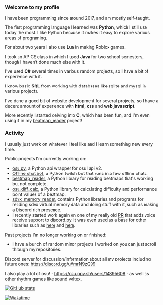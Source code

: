 ### Welcome to my profile

I have been programming since around 2017, and am mostly self-taught.

The first programming language I learned was **Python**, which I still use today the most. I like Python because it makes it easy to explore various areas of programing.

For about two years I also use **Lua** in making Roblox games.

I took an AP CS class in which I used **Java** for two school semesters, though I haven't done much else with it.

I've used **C#** several times in various random projects, so I have a bit of experience with it.

I know basic **SQL** from working with databases like sqlite and mysql in various projects.

I've done a good bit of website development for several projects, so I have a decent amount of experience with **html**, **css** and **web javascript**. 

More recently I started delving into **C**, which has been fun, and I'm even using it in my [beatmap_reader](https://github.com/Sheepposu/beatmap_reader) project!

### Activity

I usually just work on whatever I feel like and I learn something new every time.

Public projects I'm currently working on:
 - [osu.py](https://github.com/Sheepposu/osu.py), a Python api wrapper for osu! api v2.
 - [Offline chat bot](https://github.com/Sheepposu/offlinechatbot), a Python twitch bot that runs in a few offline chats.
 - [beatmap_reader](https://github.com/Sheepposu/beatmap_reader), a Python library for reading beatmaps that's working but not complete.
 - [osu_diff_calc](https://github.com/Sheepposu/osu_diff_calc), a Python library for calculating difficulty and performance point values of a beatmap.
 - [sdvx_memory_reader](https://github.com/Sheepposu/sdvx_memory_reader), contains Python libraries and programs for reading sdvx virtual memory data and doing stuff with it, such as making a Discord rich presence.
 - I recently started work again on one of my really old [PR](https://github.com/Rapptz/discord.py/pull/6507) that adds voice receive support to discord.py. It was even used as a base for other libraries such as [here](https://github.com/nextcord/nextcord/pull/224) and [here](https://github.com/Pycord-Development/pycord/pull/532).

Past projects I'm no longer working on or finished:
 - I have a bunch of random minor projects I worked on you can just scroll through my repositories.
 
Discord server for discussion/information about all my projects including future ones: https://discord.gg/uVmrN9zQ99 
 
I also play a lot of osu! - https://osu.ppy.sh/users/14895608 - as well as other rhythm games like sound voltex. 

[![GitHub stats](https://github-readme-stats.vercel.app/api?username=Sheepposu&show_icons=true&theme=maroongold)]((https://github.com/anuraghazra/github-readme-stats))

[![Wakatime](https://github-readme-stats.vercel.app/api/wakatime?username=Sheppsu&theme=maroongold&layout=compact)](https://github.com/anuraghazra/github-readme-stats)
